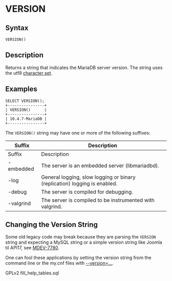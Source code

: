 
# VERSION

## Syntax


```
VERSION()
```

## Description


Returns a string that indicates the MariaDB server version. The string
uses the utf8 [character set](../../../../../data-types/string-data-types/character-sets/README.md).


## Examples


```
SELECT VERSION();
+----------------+
| VERSION()      |
+----------------+
| 10.4.7-MariaDB |
+----------------+
```

The `VERSION()` string may have one or more of the following suffixes:



| Suffix | Description |
| --- | --- |
| Suffix | Description |
| -embedded | The server is an embedded server (libmariadbd). |
| -log | General logging, slow logging or binary (replication) logging is enabled. |
| -debug | The server is compiled for debugging. |
| -valgrind | The server is compiled to be instrumented with valgrind. |



## Changing the Version String


Some old legacy code may break because they are parsing the
`VERSION` string and expecting a MySQL string or a simple version
string like Joomla til API17, see [MDEV-7780](https://jira.mariadb.org/browse/MDEV-7780).


One can fool these applications by setting the version string from the command line or the my.cnf files with [--version=...](../../../../../../server-usage/replication-cluster-multi-master/optimization-and-tuning/system-variables/server-system-variables.md#version).


GPLv2 fill_help_tables.sql

